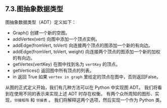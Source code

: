## 7.3.图抽象数据类型

图抽象数据类型（ADT）定义如下：

* Graph() 创建一个新的空图。
* addVertex(vert) 向图中添加一个顶点实例。
* addEdge(fromVert, toVert) 向连接两个顶点的图添加一个新的有向边。
* addEdge(fromVert, toVert, weight) 向连接两个顶点的图添加一个新的加权的有向边。
* getVertex(vertKey) 在图中找到名为 `vertKey` 的顶点。
* getVertices() 返回图中所有顶点的列表。
* in 返回 True 如果 `vertex in graph` 里给定的顶点在图中，否则返回False。

从图的正式定义开始，我们有几种方法可以在 Python 中实现图 ADT。 我们将看到在使用不同的表示来实现上述 ADT 时存在权衡。 有两个众所周知的图形、实现，`邻接矩阵` 和 `邻接表` 。 我们将解释这两个选项，然后实现一个作为 Python 类。

